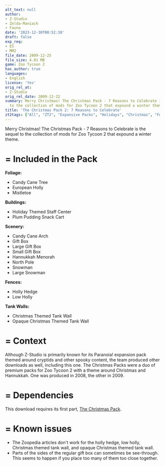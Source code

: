 ```yaml
---
alt_text: null
author:
- Z-Studio
- Zelda-Maniack
- Fauna
date: '2023-12-30T00:52:38'
draft: false
exp_req:
- ES
- MM2
file_date: 2009-12-25
file_size: 4.01 MB
game: Zoo Tycoon 2
has_author: true
languages:
- English
license: 'Yes'
orig_rel_at:
- Z-Studio
orig_rel_date: 2009-12-22
summary: Merry Christmas! The Christmas Pack - 7 Reasons to Celebrate is the sequel
  to the collection of mods for Zoo Tycoon 2 that expound a winter theme.
title: 'The Christmas Pack 2: 7 Reasons to Celebrate'
zt2tags: ["All", "ZT2", "Expansive Packs", "Holidays", "Christmas", "Foliage", "Buildings", "Scenery", "Fences", "Arches", "Staff Reskins", "Hannukkah", "Tank Walls", "Packs"]
---
```

Merry Christmas! The Christmas Pack - 7 Reasons to Celebrate is the sequel to the collection of mods for Zoo Tycoon 2 that expound a winter theme.

=
Included in the Pack
=

**Foliage:**
- Candy Cane Tree
- European Holly
- Mistletoe

**Buildings:**
- Holiday Themed Staff Center
- Plum Pudding Snack Cart

**Scenery:**
- Candy Cane Arch
- Gift Box
- Large Gift Box
- Small Gift Box
- Hannukkah Menorah
- North Pole
- Snowman
- Large Snowman

**Fences:**
- Holly Hedge
- Low Holly

**Tank Walls:**
- Christmas Themed Tank Wall
- Opaque Christmas Themed Tank Wall

=
Context
=

Although Z-Studio is primarily known for its Paranoia! expansion pack themed around cryptids and other spooky content, the team produced other downloads as well, including this one. The Christmas Packs were a duo of premium packs for Zoo Tycoon 2 with a theme around Christmas and Hannukkah. One was produced in 2008, the other in 2009.

=
Dependencies
=

This download requires its first part, [The Christmas Pack](<https://www.zooberry.org/mods/zt2/expansive-packs/the-christmas-pack/>).

=
Known issues
=

- The Zoopedia articles don't work for the holly hedge, low holly, Christmas themed tank wall, and opaque Christmas themed tank wall.
- Parts of the sides of the regular gift box can sometimes be see-through. This seems to happen if you place too many of them too close together.